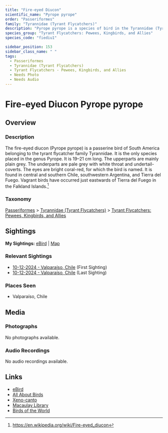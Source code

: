 ```yaml
---
title: "Fire-eyed Diucon"
scientific_name: "Pyrope pyrope"
order: "Passeriformes"
family: "Tyrannidae (Tyrant Flycatchers)"
description: "Pyrope pyrope is a species of bird in the Tyrannidae (Tyrant Flycatchers) family. It has been observed 2 times."
species_group: "Tyrant Flycatchers: Pewees, Kingbirds, and Allies"
species_code: "fiediu1"

sidebar_position: 153
sidebar_class_name: " "
tags: 
  - Passeriformes
  - Tyrannidae (Tyrant Flycatchers)
  - Tyrant Flycatchers - Pewees, Kingbirds, and Allies
  - Needs Photo
  - Needs Audio
---
```


# Fire-eyed Diucon <span className='sci_name'>Pyrope pyrope</span>

## Overview

### Description
The fire-eyed diucon (Pyrope pyrope) is a passerine bird of South America belonging to the tyrant flycatcher family Tyrannidae. It is the only species placed in the genus Pyrope.
It is 19–21 cm long. The upperparts are mainly plain grey. The underparts are pale grey with white throat and undertail-coverts. The eyes are bright coral-red, for which the bird is named.
It is found in central and southern Chile, southwestern Argentina, and Tierra del Fuego. Vagrant birds have occurred just eastwards of Tierra del Fuego in the Falkland Islands.[^1]

[^1]: https://en.wikipedia.org/wiki/Fire-eyed_diucon

### Taxonomy
[Passeriformes](/tags/passeriformes) > [Tyrannidae (Tyrant Flycatchers)](/tags/tyrannidae-tyrant-flycatchers) > [Tyrant Flycatchers: Pewees, Kingbirds, and Allies](/tags/tyrant-flycatchers-pewees-kingbirds-and-allies)


## Sightings

**My Sightings:** [eBird](https://ebird.org/lifelist?r=world&time=life&spp=fiediu1) | [Map](/map?species_code=fiediu1)

### Relevant Sightings

* [10-12-2024 - Valparaíso, Chile](https://ebird.org/checklist/S198994043) (First Sighting)
* [10-12-2024 - Valparaíso, Chile](https://ebird.org/checklist/S198994232) (Last Sighting)

### Places Seen

* Valparaíso, Chile



## Media
### Photographs
No photographs available.

### Audio Recordings
No audio recordings available.

## Links
* [eBird](https://ebird.org/species/fiediu1) 
* [All About Birds](https://www.allaboutbirds.org/guide/fiediu1) 
* [Xeno-canto](https://www.xeno-canto.org/species/pyrope-pyrope) 
* [Macaulay Library](https://search.macaulaylibrary.org/catalog?taxonCode=fiediu1&sort=rating_rank_desc)
* [Birds of the World](https://birdsoftheworld.org/bow/species/fiediu1)
